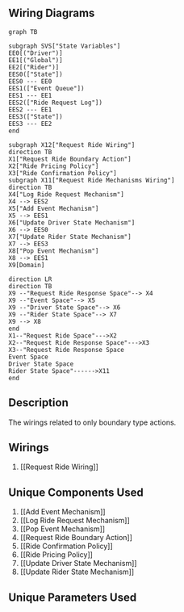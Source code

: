 ## Wiring Diagrams

```mermaid
graph TB

subgraph SVS["State Variables"]
EE0[("Driver")]
EE1[("Global")]
EE2[("Rider")]
EES0(["State"])
EES0 --- EE0
EES1(["Event Queue"])
EES1 --- EE1
EES2(["Ride Request Log"])
EES2 --- EE1
EES3(["State"])
EES3 --- EE2
end

subgraph X12["Request Ride Wiring"]
direction TB
X1["Request Ride Boundary Action"]
X2["Ride Pricing Policy"]
X3["Ride Confirmation Policy"]
subgraph X11["Request Ride Mechanisms Wiring"]
direction TB
X4["Log Ride Request Mechanism"]
X4 --> EES2
X5["Add Event Mechanism"]
X5 --> EES1
X6["Update Driver State Mechanism"]
X6 --> EES0
X7["Update Rider State Mechanism"]
X7 --> EES3
X8["Pop Event Mechanism"]
X8 --> EES1
X9[Domain]

direction LR
direction TB
X9 --"Request Ride Response Space"--> X4
X9 --"Event Space"--> X5
X9 --"Driver State Space"--> X6
X9 --"Rider State Space"--> X7
X9 --> X8
end
X1--"Request Ride Space"--->X2
X2--"Request Ride Response Space"--->X3
X3--"Request Ride Response Space
Event Space
Driver State Space
Rider State Space"------>X11
end
```

## Description

The wirings related to only boundary type actions.
## Wirings
1. [[Request Ride Wiring]]

## Unique Components Used
1. [[Add Event Mechanism]]
2. [[Log Ride Request Mechanism]]
3. [[Pop Event Mechanism]]
4. [[Request Ride Boundary Action]]
5. [[Ride Confirmation Policy]]
6. [[Ride Pricing Policy]]
7. [[Update Driver State Mechanism]]
8. [[Update Rider State Mechanism]]

## Unique Parameters Used

